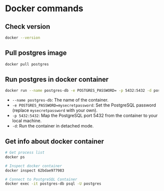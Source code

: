 # Docker commands

## Check version

```sh
docker --version
```

## Pull postgres image

```sh
docker pull postgres
```

## Run postgres in docker container

```sh
docker run --name postgres-db -e POSTGRES_PASSWORD= -p 5432:5432 -d postgres
```

- `--name postgres-db`: The name of the container.
- `-e POSTGRES_PASSWORD=mysecretpassword`: Set the PostgreSQL password (replace `mysecretpassword` with your own).
- `-p 5432:5432`: Map the PostgreSQL port 5432 from the container to your local machine.
- `-d`: Run the container in detached mode.

## Get info about docker container

```sh
# Get process list
docker ps

# Inspect docker container
docker inspect 62bdae977983

# Connect to PostgreSQL Container
docker exec -it postgres-db psql -U postgres
```

